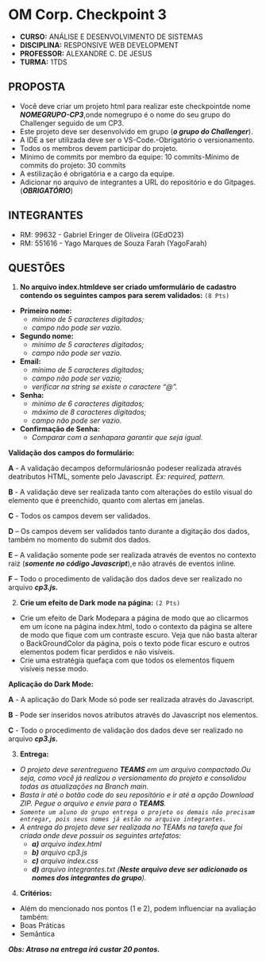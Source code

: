 # OM Corp. Checkpoint 3
- **CURSO:** ANÁLISE E DESENVOLVIMENTO DE SISTEMAS
- **DISCIPLINA:** RESPONSIVE WEB DEVELOPMENT 
- **PROFESSOR:** ALEXANDRE C. DE JESUS 
- **TURMA:** 1TDS

## PROPOSTA
- Você deve criar um projeto html para realizar este checkpointde nome ***NOMEGRUPO-CP3***,onde nomegrupo é o nome do seu grupo do Challenger seguido de um CP3.
- Este projeto deve ser desenvolvido em grupo (***o grupo do Challenger***).
- A IDE a ser utilizada deve ser o VS-Code.-Obrigatório o versionamento.
- Todos os membros devem participar do projeto.
- Mínimo de commits por membro da equipe: 10 commits-Mínimo de commits do projeto: 30 commits
- A estilização é obrigatória e a cargo da equipe.
- Adicionar no arquivo de integrantes a URL do repositório e do Gitpages.(***OBRIGATÓRIO***)

## INTEGRANTES
- RM: 99632 - Gabriel Eringer de Oliveira (GEdO23)
- RM: 551616 - Yago Marques de Souza Farah (YagoFarah)

## QUESTÕES
1. **No arquivo index.htmldeve ser criado umformulário de cadastro contendo os seguintes campos para serem validados:**
``(8 Pts)``
- **Primeiro nome:**
  - *mínimo de 5 caracteres digitados;*
  - *campo não pode ser vazio.*
- **Segundo nome:**
  - *mínimo de 5 caracteres digitados;*
  - *campo não pode ser vazio.*
- **Email:**
  - *mínimo de 5 caracteres digitados;*
  - *campo não pode ser vazio;*
  - *verificar na string se existe o caractere “@”.*
- **Senha:**
  - *mínimo de 6 caracteres digitados;*
  - *máximo de 8 caracteres digitados;*
  - *campo não pode ser vazio.*
- **Confirmação de Senha:**
  - *Comparar com a senhapara garantir que seja igual.*

**Validação dos campos do formulário:**

**A** - A validação decampos deformuláriosnão podeser realizada através deatributos HTML, somente pelo Javascript. *Ex: required, pattern.*

**B** - A validação  deve  ser  realizada  tanto  com  alterações  do  estilo  visual  do  elemento  que  é  preenchido, quanto com alertas em janelas.

**C** - Todos os campos devem ser validados.

**D** – Os campos devem ser validados tanto durante a digitação dos dados, também no momento do submit dos dados.

**E** – A  validação  somente  pode  ser  realizada  através  de  eventos  no  contexto  raiz (***somente  no  código Javascript***),e não através de eventos inline.

**F** – Todo o procedimento de validação dos dados deve ser realizado no arquivo ***cp3.js.***

2. **Crie um efeito de Dark mode na página:** ``(2 Pts)``
- Crie um efeito de Dark Modepara a página de modo que ao clicarmos em um ícone na página index.html, todo o contexto da página se altere de modo que fique com um contraste escuro. Veja que não basta alterar o BackGroundColor da página, pois o texto pode ficar escuro e outros elementos podem ficar perdidos e não visíveis.
- Crie uma estratégia quefaça com que todos os elementos fiquem visíveis nesse modo.

**Aplicação do Dark Mode:**

**A** - A aplicação do Dark Mode só pode ser realizada através do Javascript.

**B** - Pode ser inseridos novos atributos através do Javascript nos elementos.

**C** - Todo o procedimento de validação dos dados deve ser realizado no arquivo ***cp3.js.***

3. **Entrega:**
- *O  projeto  deve  serentregueno **TEAMS** em um  arquivo compactado.Ou  seja,  como  você  já  realizou  o versionamento do projeto e consolidou todas as atualizações na Branch main.*
- *Basta ir até o botão code do seu repositório e ir até a opção Download ZIP. Pegue o arquivo e envie para o **TEAMS**.*
- *``Somente um aluno do grupo entrega o projeto os demais não precisam entregar, pois seus nomes já estão no arquivo integrantes.``*
- *A entrega do projeto deve ser realizada no TEAMs na tarefa que foi criada onde deve possuir os seguintes artefatos:*
  - ***a)** arquivo index.html*
  - ***b)** arquivo cp3.js*
  - ***c)** arquivo index.css*
  - ***d)** arquivo integrantes.txt (**Neste arquivo deve ser adicionado os nomes dos integrantes do grupo**).*
4. **Critérios:**
- Além do mencionado nos pontos (1 e 2), podem influenciar na avaliação também:
- Boas Práticas
- Semântica

***Obs: Atraso na entrega irá custar 20 pontos.***
